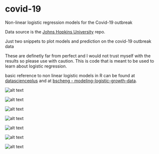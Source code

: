 # covid-19
Non-linear logistic regression models for the Covid-19 outbreak

Data source is the [Johns Hopkins University](https://github.com/CSSEGISandData/COVID-19) repo.

Just two snippets to plot models and prediction on the covid-19 outbreak data

These are definetly far from perfect and I would not trust myself with the results so please use with caution. This is code that is meant to be used to learn about logistic regression.

basic reference to non linear logistic models in R can be found at [datascienceplus](https://datascienceplus.com/first-steps-with-non-linear-regression-in-r/) and at [bscheng - modeling-logistic-growth-data](https://bscheng.com/2014/05/07/modeling-logistic-growth-data-in-r/).

![alt text](https://github.com/artoo-git/covid-19/blob/master/images/Rplot06.png)

![alt text](https://github.com/artoo-git/covid-19/blob/master/images/ITmodel.png)

![alt text](https://github.com/artoo-git/covid-19/blob/master/images/ITplateau.png)

![alt text](https://github.com/artoo-git/covid-19/blob/master/images/UKmodel.png)

![alt text](https://github.com/artoo-git/covid-19/blob/master/images/UKplateau.png)


![alt text](https://github.com/artoo-git/covid-19/blob/master/images/FRmodel.png)

![alt text](https://github.com/artoo-git/covid-19/blob/master/images/FRplateau.png)
